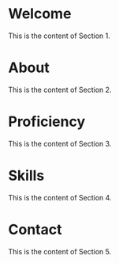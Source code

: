 <!DOCTYPE html>
<html lang="en">
<head>
    <meta charset="UTF-8">
    <meta name="viewport" content="width=device-width, initial-scale=1.0">
    <title>Welcome</title>
    <link rel="stylesheet" href="style.css">
</head>
<body>
    <div class="section" id="section1">
        <h1>Welcome</h1>
        <p>This is the content of Section 1.</p>
    </div>
    <div class="section" id="section2">
        <h1>About</h1>
        <p>This is the content of Section 2.</p>
    </div>
    <div class="section" id="section3">
        <h1>Proficiency</h1>
        <p>This is the content of Section 3.</p>
    </div>
    <div class="section" id="section4">
        <h1>Skills</h1>
        <p>This is the content of Section 4.</p>
    </div>
    <div class="section" id="section5">
        <h1>Contact</h1>
        <p>This is the content of Section 5.</p>
    </div>
</body>
</html>
